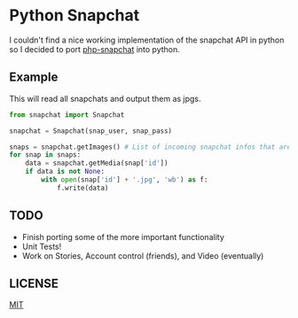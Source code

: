 Python Snapchat
===============

I couldn't find a nice working implementation of the snapchat API in python so I decided to port [php-snapchat](https://github.com/JorgenPhi/php-snapchat) into python.

Example
-------
This will read all snapchats and output them as jpgs.

```python
from snapchat import Snapchat

snapchat = Snapchat(snap_user, snap_pass)

snaps = snapchat.getImages() # List of incoming snapchat infos that are images
for snap in snaps:
    data = snapchat.getMedia(snap['id'])
    if data is not None:
        with open(snap['id'] + '.jpg', 'wb') as f:
            f.write(data)
```

TODO
----
- Finish porting some of the more important functionality
- Unit Tests!
- Work on Stories, Account control (friends), and Video (eventually)

LICENSE
-------
<a href="http://cziemba.mit-license.org">MIT</a>
